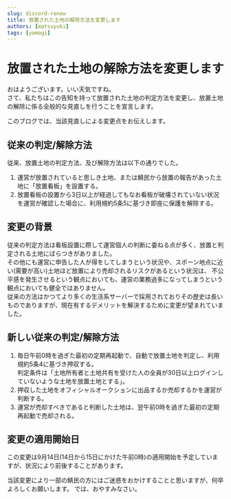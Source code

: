```yaml
---
slug: discord-renew
title: 放置された土地の解除方法を変更します
authors: [matsuyuki]
tags: [yomogi]
---
```


# 放置された土地の解除方法を変更します

おはようございます。いい天気ですね。  
さて、私たちはこの告知を持って放置された土地の判定方法を変更し、放置土地の解除に係る全般的な見直しを行うことを宣言します。

このブログでは、当該見直しによる変更点をお伝えします。

<!-- truncate -->

## 従来の判定/解除方法

従来、放置土地の判定方法、及び解除方法は以下の通りでした。
1. 運営が放置されていると思しき土地、または鯖民から放置の報告があった土地に「放置看板」を設置する。
2. 放置看板の設置から3日以上が経過してもなお看板が破壊されていない状況を運営が確認した場合に、利用規約5条5に基づき即座に保護を解除する。

## 変更の背景

従来の判定方法は看板設置に際して運営個人の判断に委ねる点が多く、放置と判定される土地にばらつきがありました。  
その他にも運営に申告した人が得をしてしまうという状況や、スポーン地点に近い(需要が高い)土地ほど放置により売却されるリスクがあるという状況は、
不公平感を発生させるという観点においても、運営の業務過多になってしまうという観点においても健全ではありません。  
従来の方法はかつてより多くの生活系サーバーで採用されておりその歴史は長いものでありますが、現在有するデメリットを解決するために変更が望まれていました。

## 新しい従来の判定/解除方法

1. 毎日午前0時を過ぎた最初の定期再起動で、自動で放置土地を判定し、利用規約5条4に基づき押収する。  
判定条件は「土地所有者と土地共有を受けた人の全員が30日以上ログインしていないような土地を放置土地とする」。
2. 押収した土地をオフィシャルオークションに出品するか売却するかを運営が判断する。
3. 運営が売却すべきであると判断した土地は、翌午前0時を過ぎた最初の定期再起動で売却される。

## 変更の適用開始日

この変更は9月14日(14日から15日にかけた午前0時)の適用開始を予定していますが、状況により前後することがあります。

当該変更により一部の鯖民の方にはご迷惑をおかけすることと思いますが、何卒よろしくお願いします。
では、おやすみなさい。
